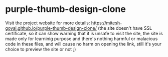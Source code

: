 # purple-thumb-design-clone
 
Visit the project website for more details:
https://mitesh-goyal.github.io/purple-thumb-design-clone/
(the site doesn't have SSL certificate, so it can show warning that it is unsafe to visit the site, the site is made only for learninig purpose and there's nothing harmful or malacious code in these files, and will cause no harm on opening the link, still it's your choice to preview the site or not ;)
